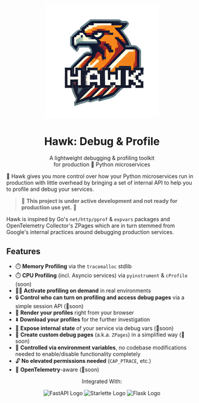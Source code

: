 <div align="center">
    <img src="assets/logo/hawk-debug_transparent_bg.png" width="300px" alt="Hawk Debug Toolkit For Python" />
    <h1>Hawk: Debug & Profile</h1>
    <p>A lightweight debugging & profiling toolkit <br/> for production 🐍 Python microservices</p>
</div>

🦅 Hawk gives you more control over how your Python microservices run in production
with little overhead by bringing a set of internal API to help you to profile and debug your services.

> 🚧 **This project is under active development and not ready for production use yet.** 🚧

Hawk is inspired by Go's `net/http/pprof` & `expvars` packages and 
OpenTelemetry Collector's ZPages which are in turn stemmed from Google's internal practices around
debugging production services.

## Features

- ⏱️ **Memory Profiling** via the `tracemalloc` stdlib
- ⏱️ **CPU Profiling** (incl. Asyncio services) via `pyinstrument` & `cProfile` (soon)
- 🙋‍♀️ **Activate profiling on demand** in real environments
- 🔒 **Control who can turn on profiling and access debug pages** via a simple session API (🚧soon)
- 🎨 **Render your profiles** right from your browser
- ⬇️ **Download your profiles** for the further investigation
- 🔭 **Expose internal state** of your service via debug vars (🚧soon)
- 🔧 **Create custom debug pages** (a.k.a. `ZPages`) in a simplified way (🚧soon)
- 🔧 **Controlled via environment variables**, no codebase modifications needed to enable/disable functionality completely
- 🔓 **No elevated permissions needed** (`CAP_PTRACE`, etc.)
- 🔭 **OpenTelemetry**-aware (🚧soon)

<div align="center">
    <p>Integrated With:</p>
    <p align="center">
        <img src="https://fastapi.tiangolo.com/img/logo-margin/logo-teal.png" width="150px" alt="FastAPI Logo" />
        <img src="https://www.starlette.io/img/starlette.png" width="150px" alt="Starlette Logo" />
        <img src="https://flask.palletsprojects.com/en/3.0.x/_images/flask-horizontal.png" width="150px" alt="Flask Logo" />
    </p>
</div>